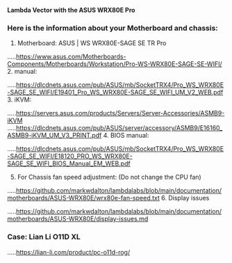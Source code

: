 **Lambda Vector with the ASUS WRX80E Pro**

### Here is the information about your Motherboard and chassis:
1. Motherboard:    ASUS | WS WRX80E-SAGE SE TR Pro

.....https://www.asus.com/Motherboards-Components/Motherboards/Workstation/Pro-WS-WRX80E-SAGE-SE-WIFI/
2. manual:

.....https://dlcdnets.asus.com/pub/ASUS/mb/SocketTRX4/Pro_WS_WRX80E-SAGE_SE_WIFI/E19401_Pro_WS_WRX80E-SAGE_SE_WIFI_UM_V2_WEB.pdf 
3. iKVM:

.....https://servers.asus.com/products/Servers/Server-Accessories/ASMB9-iKVM
.....https://dlcdnets.asus.com/pub/ASUS/server/accessory/ASMB9/E16160_ASMB9-iKVM_UM_V3_PRINT.pdf
4. BIOS manual:

.....https://dlcdnets.asus.com/pub/ASUS/mb/SocketTRX4/Pro_WS_WRX80E-SAGE_SE_WIFI/E18120_PRO_WS_WRX80E-SAGE_SE_WIFI_BIOS_Manual_EM_WEB.pdf
 
5. For Chassis fan speed adjustment: (Do not change the CPU fan)

.....https://github.com/markwdalton/lambdalabs/blob/main/documentation/motherboards/ASUS-WRX80E/wrx80e-fan-speed.txt
6. Display issues

.....https://github.com/markwdalton/lambdalabs/blob/main/documentation/motherboards/ASUS-WRX80E/display-issues.md

### Case: Lian Li O11D XL

.....https://lian-li.com/product/pc-o11d-rog/

 


